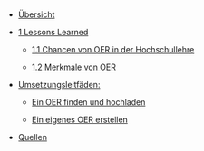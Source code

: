 <!-- docs/_sidebar.md -->

<br>

* [Übersicht](./)

* [1 Lessons Learned](lessons_learned.md)

  * [1.1 Chancen von OER in der Hochschullehre](chancen.md)
  
  * [1.2 Merkmale von OER](merkmale.md)

* [Umsetzungsleitfäden:](task_overview.md)

  * [Ein OER finden und hochladen](task1.md)
  
  * [Ein eigenes OER erstellen](task2.md)

* [Quellen](/contact/index)
